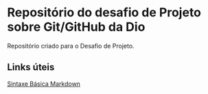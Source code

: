 # Repositório do desafio de Projeto sobre Git/GitHub da Dio
Repositório criado para o Desafio de Projeto.
## Links úteis
[Sintaxe Básica Markdown](https://www.markdownguide.org/basic-syntax/)
